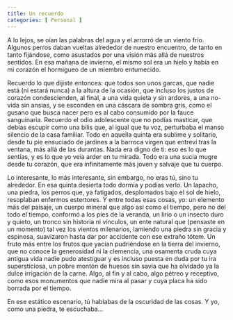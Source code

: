```yaml
---
title: Un recuerdo
categories: [ Personal ]
---
```


A lo lejos, se oían las palabras del agua y el arrorró de un viento frío.
Algunos perros daban vueltas alrededor de nuestro encuentro, de tanto en tanto
fijándose, como asustados por una visión más allá de nuestros sentidos. En esa
mañana de invierno, el mismo sol era un hielo y había en mi corazón el
hormigueo de un miembro entumecido.

Recuerdo lo que dijiste entonces: que todos son unos garcas, que nadie está (ni
estará nunca) a la altura de la ocasión, que incluso los justos de corazón
condescienden, al final, a una vida quieta y sin ardores, a una no-vida sin
ansias, y se esconden en una cáscara de sombra gris, como el gusano que busca
nacer pero es al cabo consumido por la fauce sanguinaria. Recuerdo el odio
adolescente que no podías masticar, que debías escupir como una bilis que, 
al igual que tu voz, perturbaba el manso silencio de la casa familiar. 
Todo en aquella quinta era sublime y solitario, desde tu pie ensuciado
de jardines a la barroca virgen que entreví tras la ventana, más allá de las
durantas. Nada era digno de ti: eso es lo que sentías, y es lo que yo veía
arder en tu mirada. Todo era una sucia mugre desde tu corazón, que era
infinitamente más joven y salvaje que tu cuerpo.

Lo interesante, lo más interesante, sin embargo, no eras tú, sino tu alrededor.
En esa quinta desierta todo dormía y podías verlo. Un lapacho, una piedra, los
perros que, ya fatigados, desplomados bajo el sol de hielo, resoplaban enfermos
estertores. Y entre todas esas cosas, yo: un elemento más del paisaje, un
cuerpo mineral que algo así como el tiempo, pero no del todo el tiempo,
conformó a los pies de la veranda, un lirio o un insecto duro y quieto, un
tronco sin historia ni vínculos, un ente natural que (pensaste en un momento)
tal vez los vientos milenarios, lamiendo una piedra sin gracia y espinosa,
suavizaron hasta dar por accidente con ese extraño tótem. Un fruto más entre
los frutos que yacían pudriéndose en la tierra del invierno, que no conoce la
generosidad ni la clemencia, una osamenta cruda cuya antigua vida nadie pudo
atestiguar y es incluso puesta en duda por tu ira supersticiosa, un pobre
montón de huesos sin savia que ha olvidado ya la dulce irrigación de la carne.
Algo, al fin y al cabo, algo pétreo y receptivo, como esos monumentos que nadie
mira al pasar y cuya placa ha sido borrada por el tiempo. 

En ese estático escenario, tú hablabas de la oscuridad de las cosas. Y
yo, como una piedra, te escuchaba...
